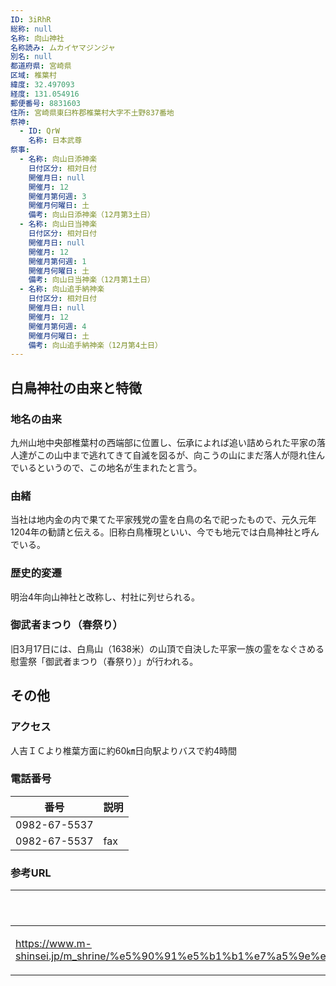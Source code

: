 ```yaml
---
ID: 3iRhR
総称: null
名称: 向山神社
名称読み: ムカイヤマジンジャ
別名: null
都道府県: 宮崎県
区域: 椎葉村
緯度: 32.497093
経度: 131.054916
郵便番号: 8831603
住所: 宮崎県東臼杵郡椎葉村大字不土野837番地
祭神:
  - ID: QrW
    名称: 日本武尊
祭事:
  - 名称: 向山日添神楽
    日付区分: 相対日付
    開催月日: null
    開催月: 12
    開催月第何週: 3
    開催月何曜日: 土
    備考: 向山日添神楽（12月第3土日）
  - 名称: 向山日当神楽
    日付区分: 相対日付
    開催月日: null
    開催月: 12
    開催月第何週: 1
    開催月何曜日: 土
    備考: 向山日当神楽（12月第1土日）
  - 名称: 向山追手納神楽
    日付区分: 相対日付
    開催月日: null
    開催月: 12
    開催月第何週: 4
    開催月何曜日: 土
    備考: 向山追手納神楽（12月第4土日）
---
```


## 白鳥神社の由来と特徴

### 地名の由来

九州山地中央部椎葉村の西端部に位置し、伝承によれば追い詰められた平家の落人達がこの山中まで逃れてきて自滅を図るが、向こうの山にまだ落人が隠れ住んでいるというので、この地名が生まれたと言う。

### 由緒

当社は地内金の内で果てた平家残党の霊を白鳥の名で祀ったもので、元久元年1204年の勧請と伝える。旧称白鳥権現といい、今でも地元では白鳥神社と呼んでいる。

### 歴史的変遷

明治4年向山神社と改称し、村社に列せられる。

### 御武者まつり（春祭り）

旧3月17日には、白鳥山（1638米）の山頂で自決した平家一族の霊をなぐさめる慰霊祭「御武者まつり（春祭り）」が行われる。

## その他

### アクセス

人吉ＩＣより椎葉方面に約60㎞日向駅よりバスで約4時間

### 電話番号

| 番号         | 説明 |
| ------------ | ---- |
| 0982-67-5537 |      |
| 0982-67-5537 | fax  |

### 参考URL

| URL                                                                                                                                                                        | 説明   |
| -------------------------------------------------------------------------------------------------------------------------------------------------------------------------- | ------ |
| https://www.m-shinsei.jp/m_shrine/%e5%90%91%e5%b1%b1%e7%a5%9e%e7%a4%be%ef%bc%88%e3%82%80%e3%81%8b%e3%81%84%e3%82%84%e3%81%be%e3%81%98%e3%82%93%e3%81%98%e3%82%83%ef%bc%89/ | 神社庁 |
